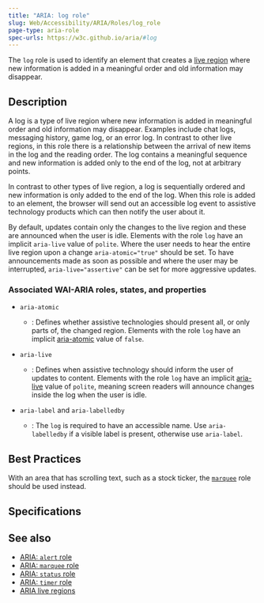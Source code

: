 ```yaml
---
title: "ARIA: log role"
slug: Web/Accessibility/ARIA/Roles/log_role
page-type: aria-role
spec-urls: https://w3c.github.io/aria/#log
---
```




The `log` role is used to identify an element that creates a [live region](/Web/Accessibility/ARIA/ARIA_Live_Regions) where new information is added in a meaningful order and old information may disappear.

## Description

A log is a type of live region where new information is added in meaningful order and old information may disappear. Examples include chat logs, messaging history, game log, or an error log. In contrast to other live regions, in this role there is a relationship between the arrival of new items in the log and the reading order. The log contains a meaningful sequence and new information is added only to the end of the log, not at arbitrary points.

In contrast to other types of live region, a log is sequentially ordered and new information is only added to the end of the log. When this role is added to an element, the browser will send out an accessible log event to assistive technology products which can then notify the user about it.

By default, updates contain only the changes to the live region and these are announced when the user is idle. Elements with the role `log` have an implicit `aria-live` value of `polite`. Where the user needs to hear the entire live region upon a change `aria-atomic="true"` should be set. To have announcements made as soon as possible and where the user may be interrupted, `aria-live="assertive"` can be set for more aggressive updates.

### Associated WAI-ARIA roles, states, and properties

- `aria-atomic`

  - : Defines whether assistive technologies should present all, or only parts of, the changed region. Elements with the role `log` have an implicit [aria-atomic](https://www.w3.org/TR/wai-aria-1.1/#aria-atomic) value of `false`.

- `aria-live`

  - : Defines when assistive technology should inform the user of updates to content. Elements with the role `log` have an implicit [aria-live](https://www.w3.org/TR/wai-aria-1.1/#aria-live) value of `polite`, meaning screen readers will announce changes inside the log when the user is idle.

- `aria-label` and `aria-labelledby`

  - : The `log` is required to have an accessible name. Use `aria-labelledby` if a visible label is present, otherwise use `aria-label`.

## Best Practices

With an area that has scrolling text, such as a stock ticker, the [`marquee`](/Web/Accessibility/ARIA/Roles/marquee_role) role should be used instead.

## Specifications



## See also

- [ARIA: `alert` role](/Web/Accessibility/ARIA/Roles/alert_role)
- [ARIA: `marquee` role](/Web/Accessibility/ARIA/Roles/marquee_role)
- [ARIA: `status` role](/Web/Accessibility/ARIA/Roles/status_role)
- [ARIA: `timer` role](/Web/Accessibility/ARIA/Roles/timer_role)
- [ARIA live regions](/Web/Accessibility/ARIA/ARIA_Live_Regions)

